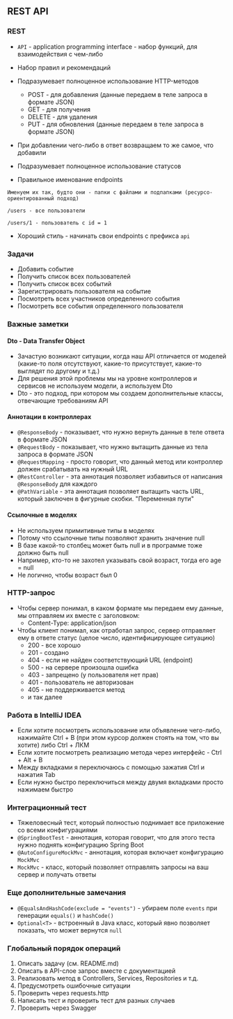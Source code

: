 ## REST API

### REST

* `API` - application programming interface - набор функций, для взаимодействия с чем-либо

* Набор правил и рекомендаций

* Подразумевает полноценное использование HTTP-методов
  * POST - для добавления (данные передаем в теле запроса в формате JSON)
  * GET - для получения
  * DELETE - для удаления
  * PUT - для обновления (данные передаем в теле запроса в формате JSON)
* При добавлении чего-либо в ответ возвращаем то же самое, что добавили
* Подразумевает полноценное использование статусов
* Правильное именование endpoints

```
Именуем их так, будто они - папки с файлами и подпапками (ресурсо-ориентированный подход)

/users - все пользователи

/users/1 - пользователь с id = 1
```

* Хороший стиль - начинать свои endpoints c префикса `api`

### Задачи

- Добавить событие
- Получить список всех пользователей
- Получить список всех событий
- Зарегистрировать пользователя на событие
- Посмотреть всех участников определенного события
- Посмотреть все события определенного пользователя

### Важные заметки

#### Dto - Data Transfer Object

* Зачастую возникают ситуации, когда наш API отличается от моделей (какие-то поля отсутствуют, какие-то присутствует, какие-то выглядят по другому и т.д.)
* Для решения этой проблемы мы на уровне контроллеров и сервисов не используем модели, а используем Dto
* Dto - это подход, при котором мы создаем дополнительные классы, отвечающие требованиям API

#### Аннотации в контроллерах

* `@ResponseBody` - показывает, что нужно вернуть данные в теле ответа в формате JSON
* `@RequestBody` - показывает, что нужно вытащить данные из тела запроса в формате JSON
* `@RequestMapping` - просто говорит, что данный метод или контроллер должен срабатывать на нужный URL
* `@RestController` - эта аннотация позволяет избавиться от написания `@ResponseBody` для каждого
* `@PathVariable` - эта аннотация позволяет вытащить часть URL, который заключен в фигурные скобки. "Переменная пути"

#### Ссылочные в моделях 

* Не используем примитивные типы в моделях
* Потому что ссылочные типы позволяют хранить значение null
* В базе какой-то столбец может быть null и в программе тоже должно быть null
* Например, кто-то не захотел указывать свой возраст, тогда его age = null
* Не логично, чтобы возраст был 0

### HTTP-запрос

* Чтобы сервер понимал, в каком формате мы передаем ему данные, мы отправляем их вместе с заголовком:
  * Content-Type: application/json
* Чтобы клиент понимал, как отработал запрос, сервер отправляет ему в ответе статус (целое число, идентифицирующее ситуацию)
  * 200 - все хорошо
  * 201 - создано
  * 404 - если не найден соответствующий URL (endpoint)
  * 500 - на сервере произошла ошибка
  * 403 - запрещено (у пользователя нет прав)
  * 401 - пользователь не авторизован
  * 405 - не поддерживается метод
  * и так далее

### Работа в IntelliJ IDEA

* Если хотите посмотреть использование или объявление чего-либо, нажимайте Ctrl + B (при этом курсор должен стоять на том, что вы хотите) либо Ctrl + ЛКМ
* Если хотите посмотреть реализацию метода через интерфейс - Ctrl + Alt + B
* Между вкладками я переключаюсь с помощью зажатия Ctrl и нажатия Tab
* Если нужно быстро переключиться между двумя вкладками просто нажимаем быстро

### Интеграционный тест

* Тяжеловесный тест, который полностью поднимает все приложение со всеми конфигурациями
* `@SpringBootTest` - аннотация, которая говорит, что для этого теста нужно поднять конфигурацию Spring Boot
* `@AutoConfigureMockMvc` - аннотация, которая включает конфигурацию `MockMvc`
* `MockMvc` - класс, который позволяет отправлять запросы на ваш сервер и получать ответы

### Еще дополнительные замечания

* `@EqualsAndHashCode(exclude = "events")` - убираем поле `events` при генерации `equals()` и `hashCode()`
* `Optional<T>` - встроенный в Java класс, который явно позволяет показать, что может вернутся `null`

### Глобальный порядок операций

1. Описать задачу (см. README.md)
2. Описать в API-слое запрос вместе с документацией
3. Реализовать метод в Controllers, Services, Repositories и т.д.
4. Предусмотреть ошибочные ситуации
5. Проверить через requests.http
6. Написать тест и проверить тест для разных случаев
7. Проверить через Swagger